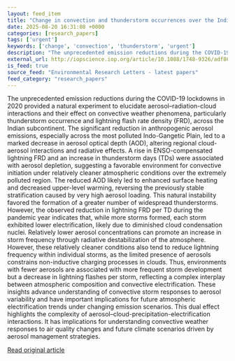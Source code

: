 ```yaml
---
layout: feed_item
title: "Change in convection and thunderstorm occurrences over the Indian subcontinent during the COVID-19 pandemic"
date: 2025-08-20 16:31:08 +0000
categories: [research_papers]
tags: ['urgent']
keywords: ['change', 'convection', 'thunderstorm', 'urgent']
description: "The unprecedented emission reductions during the COVID-19 lockdowns in 2020 provided a natural experiment to elucidate aerosol–radiation-cloud interactions a..."
external_url: http://iopscience.iop.org/article/10.1088/1748-9326/adf863
is_feed: true
source_feed: "Environmental Research Letters - latest papers"
feed_category: "research_papers"
---
```


The unprecedented emission reductions during the COVID-19 lockdowns in 2020 provided a natural experiment to elucidate aerosol–radiation-cloud interactions and their effect on convective weather phenomena, particularly thunderstorm occurrence and lightning flash rate density (FRD), across the Indian subcontinent. The significant reduction in anthropogenic aerosol emissions, especially across the most polluted Indo-Gangetic Plain, led to a marked decrease in aerosol optical depth (AOD), altering regional cloud-aerosol interactions and radiative effects. A rise in ENSO-compensated lightning FRD and an increase in thunderstorm days (TDs) were associated with aerosol depletion, suggesting a favorable environment for convective initiation under relatively cleaner atmospheric conditions over the extremely polluted region. The reduced AOD likely led to enhanced surface heating and decreased upper-level warming, reversing the previously stable stratification caused by very high aerosol loading. This natural instability favored the formation of a greater number of widespread thunderstorms. However, the observed reduction in lightning FRD per TD during the pandemic year indicates that, while more storms formed, each storm exhibited lower electrification, likely due to diminished cloud condensation nuclei. Relatively lower aerosol concentrations can promote an increase in storm frequency through radiative destabilization of the atmosphere. However, these relatively cleaner conditions also tend to reduce lightning frequency within individual storms, as the limited presence of aerosols constrains non-inductive charging processes in clouds. Thus, environments with fewer aerosols are associated with more frequent storm development but a decrease in lightning flashes per storm, reflecting a complex interplay between atmospheric composition and convective electrification. These insights advance understanding of convective storm responses to aerosol variability and have important implications for future atmospheric electrification trends under changing emission scenarios. This dual effect highlights the complexity of aerosol–cloud-precipitation-electrification interactions. It has implications for understanding convective weather responses to air quality changes and future climate scenarios driven by aerosol management strategies.

[Read original article](http://iopscience.iop.org/article/10.1088/1748-9326/adf863)
